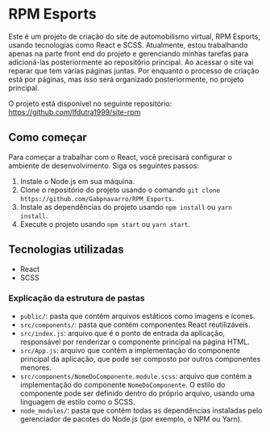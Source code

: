<h1>RPM Esports</h1>

<p>Este é um projeto de criação do site de automobilismo virtual, RPM Esports, usando tecnologias como React e SCSS. Atualmente, estou trabalhando apenas na parte front end do projeto e gerenciando minhas tarefas para adicioná-las posteriormente ao repositório principal. Ao acessar o site vai reparar que tem várias páginas juntas. Por enquanto o processo de criação está por páginas, mas isso será organizado posteriormente, no projeto principal.</p>

<p>O projeto está disponível no seguinte repositório: <a href="https://github.com/lfdutra1999/site-rpm">https://github.com/lfdutra1999/site-rpm</a></p>

<h2>Como começar</h2>

<p>Para começar a trabalhar com o React, você precisará configurar o ambiente de desenvolvimento. Siga os seguintes passos:</p>

<ol>
	<li>Instale o Node.js em sua máquina.</li>
	<li>Clone o repositório do projeto usando o comando <code>git clone https://github.com/Gabpnavarro/RPM_Esports</code>.</li>
	<li>Instale as dependências do projeto usando <code>npm install</code> ou <code>yarn install</code>.</li>
	<li>Execute o projeto usando <code>npm start</code> ou <code>yarn start</code>.</li>
</ol>

<h2>Tecnologias utilizadas</h2>

<ul>
  	<li>React</li>
	<li>SCSS</li>
</ul>

<h3>Explicação da estrutura de pastas</h3>

<ul>
	<li><code>public/</code>: pasta que contém arquivos estáticos como imagens e ícones.</li>
	<li><code>src/components/</code>: pasta que contém componentes React reutilizáveis.</li>
	<li><code>src/index.js</code>: arquivo que é o ponto de entrada da aplicação, responsável por renderizar o componente principal na página HTML.</li>
	<li><code>src/App.js</code>: arquivo que contém a implementação do componente principal da aplicação, que pode ser composto por outros componentes menores.</li>
	<li><code>src/components/NomeDoComponente.module.scss</code>: arquivo que contém a implementação do componente <code>NomeDoComponente</code>. O estilo do componente pode ser definido dentro do próprio arquivo, usando uma linguagem de estilo como o SCSS.</li>
	<li><code>node_modules/</code>: pasta que contém todas as dependências instaladas pelo gerenciador de pacotes do Node.js (por exemplo, o NPM ou Yarn).</li>
</ul>

